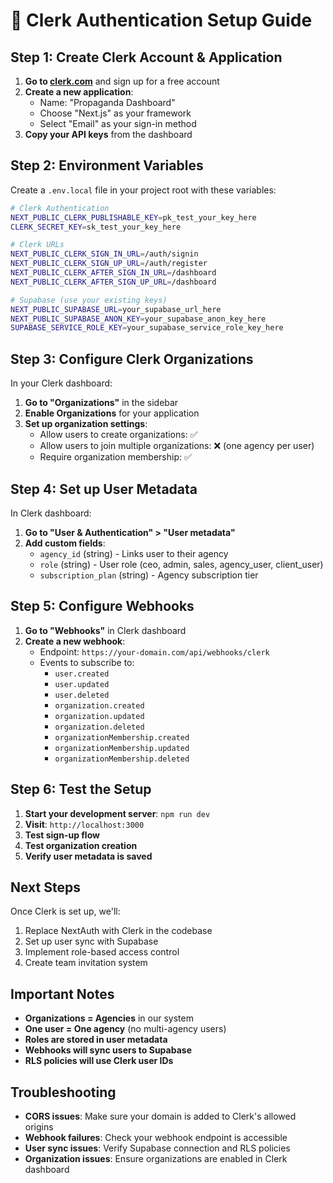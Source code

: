 # 🔐 Clerk Authentication Setup Guide

## Step 1: Create Clerk Account & Application

1. **Go to [clerk.com](https://clerk.com)** and sign up for a free account
2. **Create a new application**:
   - Name: "Propaganda Dashboard"
   - Choose "Next.js" as your framework
   - Select "Email" as your sign-in method
3. **Copy your API keys** from the dashboard

## Step 2: Environment Variables

Create a `.env.local` file in your project root with these variables:

```bash
# Clerk Authentication
NEXT_PUBLIC_CLERK_PUBLISHABLE_KEY=pk_test_your_key_here
CLERK_SECRET_KEY=sk_test_your_key_here

# Clerk URLs
NEXT_PUBLIC_CLERK_SIGN_IN_URL=/auth/signin
NEXT_PUBLIC_CLERK_SIGN_UP_URL=/auth/register
NEXT_PUBLIC_CLERK_AFTER_SIGN_IN_URL=/dashboard
NEXT_PUBLIC_CLERK_AFTER_SIGN_UP_URL=/dashboard

# Supabase (use your existing keys)
NEXT_PUBLIC_SUPABASE_URL=your_supabase_url_here
NEXT_PUBLIC_SUPABASE_ANON_KEY=your_supabase_anon_key_here
SUPABASE_SERVICE_ROLE_KEY=your_supabase_service_role_key_here
```

## Step 3: Configure Clerk Organizations

In your Clerk dashboard:

1. **Go to "Organizations"** in the sidebar
2. **Enable Organizations** for your application
3. **Set up organization settings**:
   - Allow users to create organizations: ✅
   - Allow users to join multiple organizations: ❌ (one agency per user)
   - Require organization membership: ✅

## Step 4: Set up User Metadata

In Clerk dashboard:

1. **Go to "User & Authentication" > "User metadata"**
2. **Add custom fields**:
   - `agency_id` (string) - Links user to their agency
   - `role` (string) - User role (ceo, admin, sales, agency_user, client_user)
   - `subscription_plan` (string) - Agency subscription tier

## Step 5: Configure Webhooks

1. **Go to "Webhooks"** in Clerk dashboard
2. **Create a new webhook**:
   - Endpoint: `https://your-domain.com/api/webhooks/clerk`
   - Events to subscribe to:
     - `user.created`
     - `user.updated`
     - `user.deleted`
     - `organization.created`
     - `organization.updated`
     - `organization.deleted`
     - `organizationMembership.created`
     - `organizationMembership.updated`
     - `organizationMembership.deleted`

## Step 6: Test the Setup

1. **Start your development server**: `npm run dev`
2. **Visit**: `http://localhost:3000`
3. **Test sign-up flow**
4. **Test organization creation**
5. **Verify user metadata is saved**

## Next Steps

Once Clerk is set up, we'll:
1. Replace NextAuth with Clerk in the codebase
2. Set up user sync with Supabase
3. Implement role-based access control
4. Create team invitation system

## Important Notes

- **Organizations = Agencies** in our system
- **One user = One agency** (no multi-agency users)
- **Roles are stored in user metadata**
- **Webhooks will sync users to Supabase**
- **RLS policies will use Clerk user IDs**

## Troubleshooting

- **CORS issues**: Make sure your domain is added to Clerk's allowed origins
- **Webhook failures**: Check your webhook endpoint is accessible
- **User sync issues**: Verify Supabase connection and RLS policies
- **Organization issues**: Ensure organizations are enabled in Clerk dashboard
